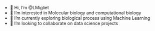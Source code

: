 - 👋 Hi, I’m @LMigliet
- 👀 I’m interested in Molecular biology and computational biology
- 🌱 I’m currently exploring biological process using Machine Learning
- 💞️ I’m looking to collaborate on data science projects


<!---
LMigliet/LMigliet is a ✨ special ✨ repository because its `README.md` (this file) appears on your GitHub profile.
You can click the Preview link to take a look at your changes.
--->
